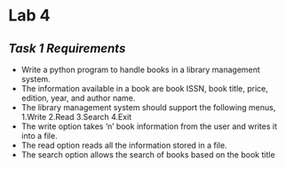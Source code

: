 # Lab 4
## _Task 1 Requirements_
- Write a python program to handle books in a library management system. 
- The information available in a book are book ISSN, book title, price, edition, year, and author name.
-  The library management system should support the following menus,<br>
  1.Write
  2.Read
  3.Search
  4.Exit <br>
- The write option takes ‘n’ book information from the user and writes it into a file.
-  The read option reads all the information stored in a file.
-   The search option allows the search of books based on the book title
